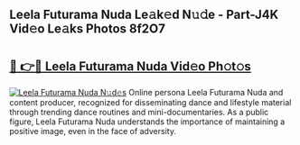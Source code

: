 ## Leela Futurama Nuda Le𝚊k𝚎d N𝚞𝚍e - Part-J4K Vid𝚎o Le𝚊ks Photos 8f2O7

# <h2><a href="http://fbeuf8.evod.top/?m=Leela+Futurama+Nuda">🔗 👉🔴 Leela Futurama Nuda Vid𝚎o Ph𝚘t𝚘s</a></h2>

[![Leela Futurama Nuda N𝚞d𝚎s](https://i.imgur.com/8V9OHl7.gif)](http://fbeuf8.evod.top/?m=Leela+Futurama+Nuda)
Online persona Leela Futurama Nuda and content producer, recognized for disseminating dance and lifestyle material through trending dance routines and mini-documentaries. As a public figure, Leela Futurama Nuda understands the importance of maintaining a positive image, even in the face of adversity. 
